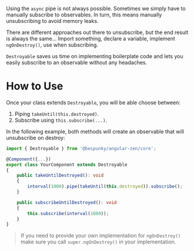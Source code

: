 Using the `async` pipe is not always possible. Sometimes we simply have to manually subscribe to observables.
In turn, this means manually unsubscribing to avoid memory leaks.

There are different approaches out there to unsubscribe, but the end result is always the same... Import something, declare a variable, implement `ngOnDestroy()`, use when subscribing.

`Destroyable` saves us time on implementing boilerplate code and lets you easily subscribe to an observable without any headaches.

# How to Use
Once your class extends `Destroyable`, you will be able choose between:
1. Piping `takeUntil(this.destroyed)`.
2. Subscribe using `this.subscribe(...)`.

In the following example, both methods will create an observable that will unsubscribe on destroy:

```typescript
import { Destroyable } from '@bespunky/angular-zen/core';

@Component({...})
export class YourComponent extends Destroyable
{
    public takeUntilDestroyed(): void
    {
        interval(1000).pipe(takeUntil(this.destroyed)).subscribe();
    }

    public subscribeUntilDestroyed(): void
    {
        this.subscribe(interval(1000));
    }
}
```

> If you need to provide your own implementation for `ngOnDestroy()` make sure you call `super.ngOnDestroy()` in your implementation.
